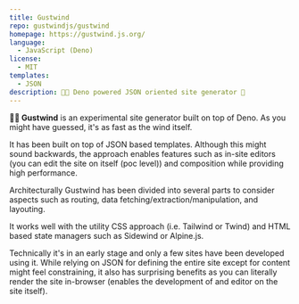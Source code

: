 ```yaml
---
title: Gustwind
repo: gustwindjs/gustwind
homepage: https://gustwind.js.org/
language:
  - JavaScript (Deno)
license:
  - MIT
templates:
  - JSON
description: 🐳💨 Deno powered JSON oriented site generator 🦕
---
```


**🐳💨 Gustwind** is an experimental site generator built on top of Deno. As you might have guessed, it's as fast as the wind itself.

It has been built on top of JSON based templates. Although this might sound backwards, the approach enables features such as in-site editors (you can edit the site on itself (poc level)) and composition while providing high performance. 

Architecturally Gustwind has been divided into several parts to consider aspects such as routing, data fetching/extraction/manipulation, and layouting.

It works well with the utility CSS approach (i.e. Tailwind or Twind) and HTML based state managers such as Sidewind or Alpine.js.

Technically it's in an early stage and only a few sites have been developed using it. While relying on JSON for defining the entire site except for content might feel constraining, it also has surprising benefits as you can literally render the site in-browser (enables the development of and editor on the site itself).
